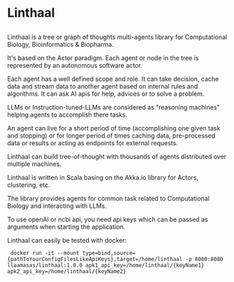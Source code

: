 # Linthaal 
## 
Linthaal is a tree or graph of thoughts multi-agents library for Computational Biology, Bioinformatics & Biopharma.

It's based on the Actor paradigm. Each agent or node in the tree is represented by an autonomous software actor.

Each agent has a well defined scope and role. It can take decision, cache data and stream data to another agent based
on internal rules and algorithms. It can ask AI apis for help, advices or to solve a problem.

LLMs or Instruction-tuned-LLMs are considered as "reasoning machines" helping agents to accomplish there tasks.

An agent can live for a short period of time (accomplishing one given task and stopping) or for longer period of times 
caching data, pre-processed data or results or acting as endpoints for external requests. 

Linthaal can build tree-of-thought with thousands of agents distributed over multiple machines. 

Linthaal is written in Scala basing on the Akka.io library for Actors, clustering, etc.

The library provides agents for common task related to Computational Biology and interacting with LLMs.

To use openAI or ncbi api, you need api keys which can be passed as arguments when starting the application. 

Linthaal can easily be tested with docker:

```shell
 docker run -it --mount type=bind,source={pathToYourConfigFilesLikeApiKeys},target=/home/linthaal -p 8080:8080 llaamasas/linthaal:1.0.0 apk1_api_key=/home/linthaal/{keyName1} apk2_api_key=/home/linthaal/{keyName2}
``` 


